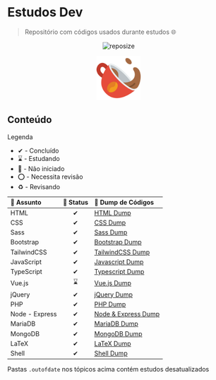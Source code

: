# Estudos Dev

> Repositório com códigos usados durante estudos :globe_with_meridians:

<div align="center">

![reposize](https://img.shields.io/github/repo-size/swshadows/estudos-dev?color=313131&label=Tamanho%20do%20Repositório&logo=github&logoColor=fff&style=flat-square)

</div>

<div align="center">
    <img width=100 src="assets/coffee.png">
</div>

## Conteúdo

Legenda

- ✔ - Concluído
- ⌛ - Estudando
- 🛑 - Não iniciado
- ⭕️ - Necessita revisão
- ♻ - Revisando

| 📄 Assunto     | 🎈 Status | 💾 Dump de Códigos                       |
| :------------- | :-------: | :--------------------------------------- |
| HTML           |     ✔     | [HTML Dump](src/html5/)                  |
| CSS            |     ✔     | [CSS Dump](src/css3/)                    |
| Sass           |     ✔     | [Sass Dump](src/sass/)                   |
| Bootstrap      |     ✔     | [Bootstrap Dump](src/bootstrap/)         |
| TailwindCSS    |     ✔     | [TailwindCSS Dump](src/tailwindcss/)     |
| JavaScript     |     ✔     | [Javascript Dump](src/javascript/)       |
| TypeScript     |     ✔     | [Typescript Dump](src/typescript/)       |
| Vue.js         |    ⌛     | [Vue.js Dump](src/vuejs/)                |
| jQuery         |     ✔     | [jQuery Dump](src/jquery/)               |
| PHP            |     ✔     | [PHP Dump](src/php/)                     |
| Node - Express |     ✔     | [Node & Express Dump](src/node-express/) |
| MariaDB        |     ✔     | [MariaDB Dump](src/mariadb/)             |
| MongoDB        |     ✔     | [MongoDB Dump](src/mongodb/)             |
| LaTeX          |     ✔     | [LaTeX Dump](src/latex/)                 |
| Shell          |     ✔     | [Shell Dump](src/shell/)                 |

Pastas `.outofdate` nos tópicos acima contém estudos desatualizados
